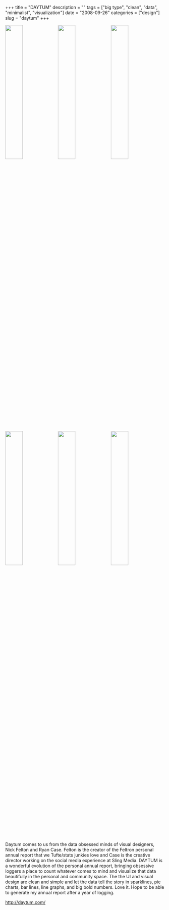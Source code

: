 +++
title = "DAYTUM"
description = ""
tags = ["big type", "clean", "data", "minimalist", "visualization"]
date = "2008-09-26"
categories = ["design"]
slug = "daytum"
+++


<div id="screens-thumbs" class="clearfix mt1-5">
<a href="//media.konigi.com/design/daytum-1.jpg" class="group" rel="group"><img src="//media.konigi.com/design/daytum-1.png" alt="" class="thumb" style="width: 33%; max-width: 33%;padding: 0 1px 1px 0" /></a><a href="//media.konigi.com/design/daytum-2.jpg" class="group" rel="group"><img src="//media.konigi.com/design/daytum-2.png" alt="" class="thumb" style="width: 33%; max-width: 33%;padding: 0 1px 1px 0" /></a><a href="//media.konigi.com/design/daytum-3.jpg" class="group" rel="group"><img src="//media.konigi.com/design/daytum-3.png" alt="" class="thumb" style="width: 33%; max-width: 33%;padding: 0 1px 1px 0" /></a><a href="//media.konigi.com/design/daytum-4.jpg" class="group" rel="group"><img src="//media.konigi.com/design/daytum-4.png" alt="" class="thumb" style="width: 33%; max-width: 33%;padding: 0 1px 1px 0" /></a><a href="//media.konigi.com/design/daytum-5.jpg" class="group" rel="group"><img src="//media.konigi.com/design/daytum-5.png" alt="" class="thumb" style="width: 33%; max-width: 33%;padding: 0 1px 1px 0" /></a><a href="//media.konigi.com/design/daytum-6.jpg" class="group" rel="group"><img src="//media.konigi.com/design/daytum-6.png" alt="" class="thumb" style="width: 33%; max-width: 33%;padding: 0 1px 1px 0" /></a>
</div>   
<p>Daytum comes to us from the data obsessed minds of visual designers, Nick Felton and Ryan Case. Felton is the creator of the Feltron personal annual report that we Tufte/stats junkies love and Case is the creative director working on the social media experience at Sling Media. DAYTUM is a wonderful evolution of the personal annual report, bringing obsessive loggers a place to count whatever comes to mind and visualize that data beautifully in the personal and community space. The the UI and visual design are clean and simple and let the data tell the story in sparklines, pie charts, bar lines, line graphs, and big bold numbers. Love it. Hope to be able to generate my annual report after a year of logging.</p>
<p><a href="http://daytum.com/">http://daytum.com/</a></p>  
